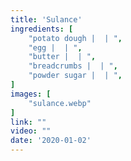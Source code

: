 ```yaml
---
title: 'Sulance'
ingredients: [
    "potato dough |  | ",
    "egg |  | ",
    "butter |  | ",
    "breadcrumbs |  | ",
    "powder sugar |  | ",
]
images: [
    "sulance.webp"
]
link: ""
video: ""
date: '2020-01-02'
---
```


